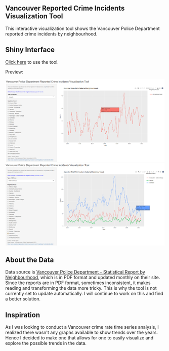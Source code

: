 ## Vancouver Reported Crime Incidents Visualization Tool

This interactive visualization tool shows the Vancouver Police Department reported crime incidents by neighbourhood.

## Shiny Interface

[Click here](https://wendy-ngan.shinyapps.io/vpd-crime-visual/) to use the tool.


Preview:

![](Screenshots/app-1.png)
![](Screenshots/app-2.png)

## About the Data
Data source is [Vancouver Police Department - Statistical Report by Neighbourhood](https://vpd.ca/police/organization/planning-research-audit/neighbourhood-statistics.html), which is in PDF format and updated monthly on their site. Since the reports are in PDF format, sometimes inconsistent, it makes reading and transforming the data more tricky. This is why the tool is not currently set to update automatically. I will continue to work on this and find a better solution.

## Inspiration
As I was looking to conduct a Vancouver crime rate time series analysis, I realized there wasn't any graphs available to show trends over the years. Hence I decided to make one that allows for one to easily visualize and explore the possible trends in the data.

